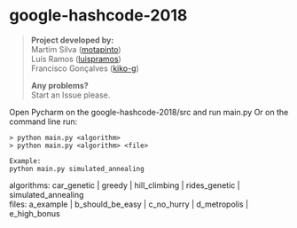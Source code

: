 # google-hashcode-2018

>
> **Project developed by:**\
> Martim Silva ([motapinto](https://github.com/motapinto))\
> Luís Ramos ([luispramos](https://github.com/luispramos))\
> Francisco Gonçalves ([kiko-g](https://github.com/kiko-g))
>
> **Any problems?**\
> Start an Issue please.

Open Pycharm on the google-hashcode-2018/src and run main.py
Or on the command line run:
```
> python main.py <algorithm>
> python main.py <algorithm> <file>

Example:
python main.py simulated_annealing
```

algorithms: car_genetic | greedy | hill_climbing | rides_genetic | simulated_annealing\
files:      a_example | b_should_be_easy | c_no_hurry | d_metropolis | e_high_bonus
